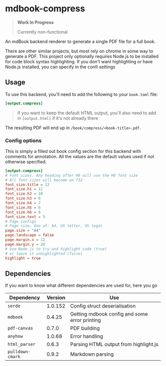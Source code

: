 # mdbook-compress

> **Work In Progress**
>
> Currently non-functional

An mdBook backend renderer to generate a single PDF file for a full book.

There are other similar projects, but most rely on chrome in some way to generate a PDF. This project only optionally
requires Node.js to be installed for code block syntax highlighting. If you don't want highlighting or have Node.js
installed, you can specify in the confi settings

## Usage

To use this backend, you'll need to add the following to your `book.toml` file:

```toml
[output.compress]
```

> If you want to keep the default HTML output, you'll also need to add in `[output.html]` if it's not already there

The resulting PDF will end up in `/book/compress/<book-title>.pdf`.

### Config options

This is simply a filled out book config section for this backend with comments for annotation. All the values are the default values used if not otherwise specified.

```toml
[output.compress]
# Font sizes. Any heading after H6 will use the H6 font size
# All font sizes will become an f32
font_size.title = 12
font_size.h1 = 11
font_size.h2 = 10
font_size.h3 = 8
font_size.h4 = 7
font_size.h5 = 6
font_size.h6 = 6
font_size.text = 5
# Page configs
# Page size. One of: A4, US letter, US legal
page.size = "A4"
page.landscape = false
page.margin.x = 12
page.margin.y = 20
# Use Node.js to try and highlight code (true)
# or leave it unhighlighted (false)
highlight = true
```

## Dependencies

If you want to know what different dependencies are used for, here you go

| Dependency       | Version | Use                                           |
|------------------|---------|-----------------------------------------------|
| `serde`          | 1.0.152 | Config struct deserialisation                 |
| `mdbook`         | 0.4.25  | Getting mdbook config and some error printing |
| `pdf-canvas`     | 0.7.0   | PDF building                                  |
| `anyhow`         | 1.0.68  | Error handling                                |
| `html_parser`    | 0.6.3   | Parsing HTML output from highlight.js         |
| `pulldown-cmark` | 0.9.2   | Markdown parsing                              |
